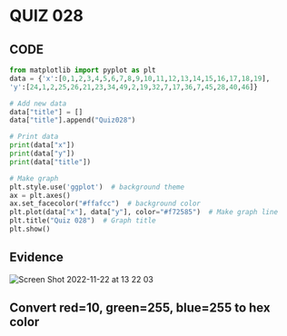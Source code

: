 # QUIZ 028

## CODE
```.py
from matplotlib import pyplot as plt
data = {'x':[0,1,2,3,4,5,6,7,8,9,10,11,12,13,14,15,16,17,18,19],
'y':[24,1,2,25,26,21,23,34,49,2,19,32,7,17,36,7,45,28,40,46]}

# Add new data
data["title"] = []
data["title"].append("Quiz028")

# Print data
print(data["x"])
print(data["y"])
print(data["title"])

# Make graph
plt.style.use('ggplot')  # background theme
ax = plt.axes()
ax.set_facecolor("#ffafcc")  # background color
plt.plot(data["x"], data["y"], color="#f72585")  # Make graph line
plt.title("Quiz 028")  # Graph title
plt.show()
```
## Evidence

![Screen Shot 2022-11-22 at 13 22 03](https://user-images.githubusercontent.com/111819437/203220781-f67b0ad8-80e9-4578-9133-208bc1b67a33.png)


## Convert red=10, green=255, blue=255 to hex color
